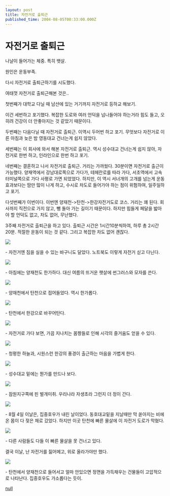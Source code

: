 ```yaml
---
layout: post
title: 자전거로 출퇴근
published_time: 2004-08-05T00:33:00.000Z
---
```


# 자전거로 출퇴근


나날이 들어가는 체중. 특히 뱃살.

원인은 운동부족.

다시 자전거로 출퇴근하기를 시도했다.

여태껏 자전거로 출퇴근해본 것은..

첫번째가 대학교 다닐 때 남산에 있는 거기까지 자전거로 등하교 해보기.

이건 세번하고 포기했다. 복잡한 도로와 여러 언덕을 넘나들어야 하는거라 힘도 들고, 오히려 건강이 더 안좋아지는 것 같았기 때문이다.

두번째는 다음다닐 때 자전거로 출퇴근. 이역시 두어번 하고 포기. 무엇보다 자전거로 이른 아침과 늦은 밤 영동대교 건너는게 쉽지 않았다.

세번째는 이 회사에 와서 해본 자전거로 출퇴근. 역시 성수대교 건너는게 쉽지 않아, 자전거로 한번 하고, 인라인으로 한번 하고 포기.

네번째는 결혼하고 나서 자전거로 출퇴근. 거리는 가까웠다. 30분이면 자전거로 출근이 가능했다. 양재역에서 강남대로쪽으로 가다가, 테헤란로를 따라 가다, 서초역에서 고속터미널쪽으로 가다 사평로 가면 되었었다. 하지만, 이 역시 서너개의 고개를 넘는게 운동효과보다는 땀만 많이 나게 하고, 수시로 차도로 들어가야 하는 점이 위험하여, 일주일하고 포기.

다섯번째가 이번이다. 이번엔 양재천->탄천->한강자전거도로 코스. 거리는 꽤 된다. 회사까지 직전으로 가지 않고, 뺑 돌아 가는 길이기 때문이다. 하지만 힘들게 페달을 밟아야 할 언덕도 없고, 차도 없어, 무난했다.

3주째 자전거로 출퇴근을 하고 있다. 출퇴근 시간은 1시간10분씩하여, 하루 총 2시간 20분. 적절한 운동이 되는 것 같다. 그리고 복잡한 차도 없어 괜찮다.

![](../pds/200902/04/80/a0109780_4989791bb26ad.jpg)

\- 자전거엔 짐을 실을 수 있는 바구니도 달았다. 노트북도 이렇게 자전거 싣고 다닌다.

![](../pds/200902/04/80/a0109780_4989791bd1fce.jpg)

\- 아침에는 양재천도 한가하다. 대신 여름의 뜨거운 햇살에 썬그러스와 모자를 쓴다.

![](../pds/200902/04/80/a0109780_4989791be1ec4.jpg)

\- 양재천에서 탄천으로 접어들었다. 역시 한가롭다.

![](../pds/200902/04/80/a0109780_4989791befe0d.jpg)

\- 탄천에서 한강으로 바꾸어탄다.

![](../pds/200902/04/80/a0109780_4989791c0b31d.jpg)

\- 자전거로 가다 보면, 가끔 지나치는 몸짱들로 인해 시각의 즐거움도 얻을 수 있다.

![](../pds/200902/04/80/a0109780_4989791c1addb.jpg)

\- 청평한 하늘과, 시원스런 한강의 풍경이 출근하는 마음을 가볍게 한다.

![](../pds/200902/04/80/a0109780_4989791c27506.jpg)

\- 성수대교 밑에는 뭔가를 만드나 보다.

![](../pds/200902/04/80/a0109780_4989791c37086.jpg)

\- 잠원지구쪽에 핀 벌개미취. 우리나라 자생초라 그런지 더 정이 간다.

![](../pds/200902/04/80/a0109780_4989791c45770.jpg)

\- 8월 4일 이날은, 집중호우가 내린 날이었다. 동호대교밑을 지날때만 막 쏟아지는 비에 온 몸이 다 젖은 채로 갔었다. 하지만 이곳 탄천에 빠른 물살에 이 자전거 도로가 막혔다.

![](../pds/200902/04/80/a0109780_4989791c55976.jpg)

\- 다른 사람들도 다들 이 빠른 물살을 못 건너고 있다.

결국 이날, 난 자전거를 짊어메고, 위로 올라가야만 했다.

![](../pds/200902/04/80/a0109780_4989791c68424.jpg)

\- 탄천에서 양재천으로 들어서고 얼마 안있으면 정면을 가득채우는 건물들이 고압적으로 나타난다. 집중호우도 가소롭다는 듯이.

[null](../6166865.html#6166865_1)

